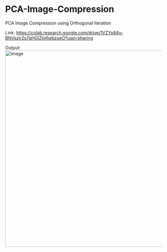# PCA-Image-Compression
PCA Image Compression using Orthogonal Iteration

Link: https://colab.research.google.com/drive/1VZYp84y-BNVszjr2s7qHGlZIoKwbzueO?usp=sharing

Output:
<img width="1283" height="630" alt="image" src="https://github.com/user-attachments/assets/d4aaeca7-8f64-46f5-88ac-f8f0db0c48db" />
